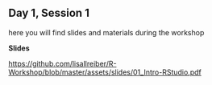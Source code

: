 ## Day 1, Session 1

here you will find slides and materials during the workshop


**Slides**

<https://github.com/lisallreiber/R-Workshop/blob/master/assets/slides/01_Intro-RStudio.pdf>
